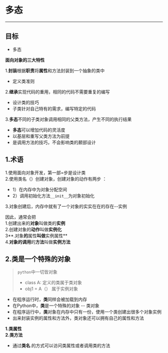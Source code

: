 # 多态  
----
## 目标
+ 多态  


**面向对象的三大特性**

1.**封装**根据**职责**将**属性**和方法封装到一个抽象的类中  

+ 定义类准则  

2.**继承**实现代码的重用，相同的代码不需要重复的编写  

+ 设计类的技巧
+ 子类针对自己特有的需求，编写特定的代码  

3.**多态**不同的子类对象调用相同的父类方法，产生不同的执行结果  

+ **多态**可以增加代码的灵活度
+ 以基层和重写父类方法为前提
+ 是调用方法的技巧，不会影响类的颞部设计

## 1.术语
1.使用面向对象开发，第一部=步是设计类  
2.使用类名（）创建对象，创建对象的动作有两步 ：  

+ 1）在内存中为对象分配空间
+ 2）调用初始化方法`__init__`为对象初始化

3.对象创建后，内存中就有了一个对象的实实在在的存在--实例  


因此，通常会把  
1.创建出来的**对象**叫做类的**实例**  
2.创建对象的**动作**叫做**实例化**  
3**.对象**的**属性**叫做**实例属性**   
4.**对象的调用**的**方法**叫做**实例方法**  

## 2.类是一个特殊的对象  

> `python`中一切皆对象  
> 
> + class A: 定义的类属于类对象
> + obj1 = A（） 属于实例对象  

+ 在程序运行时，**类**同样会被加载到内存
+ 在Python中，**类**是一个特殊的对象 -- 类对象
+ 在程序运行中，**类**对象在内存中只有一份，使用一个类创建出很多个对象实例
+ 出来封装实例的属性和方法外，类对象还可以拥有自己的属性和方法

**1.类属性  
2.类方法**  

+ 通过**类名**.的方式可以访问类属性或者调用类的方法